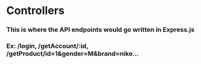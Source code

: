 # Controllers

### This is where the API endpoints would go written in Express.js

### Ex: /login, /getAccount/:id, /getProduct/id=1&gender=M&brand=nike…
